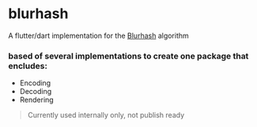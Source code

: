 # blurhash
A flutter/dart implementation for the [Blurhash](https://blurha.sh/) algorithm

### based of several implementations to create one package that encludes:
* Encoding
* Decoding
* Rendering

> Currently used internally only, not publish ready
